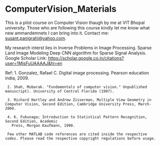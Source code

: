 # ComputerVision_Materials
This is a pilot course on Computer Vision thaugh by me at VIT Bhopal university.
Those who are following this course kindly let me know what new ammandemnets I can bring into it.
Contact me: susant.panigrahi@yahoo.com.

My research interst lies in Inverse Problems in Image Processing.
Sparse Land Image Modeling
Deep CNN algorithm for Sparse Signal Analysis.
Google Scholar Link: https://scholar.google.co.in/citations?user=1MjsFuUAAAAJ&hl=en


Ref: 
     1. Gonzalez, Rafael C. Digital image processing. Pearson education india, 2009.
     
     2. Shah, Mubarak. "Fundamentals of computer vision." Unpublished manuscript). University of Central Florida (1997).
     
     3. Richard Hartley and Andrew Zisserman, Multiple View Geometry in Computer Vision, Second Edition, Cambridge University Press, March-2004.
     
     4. K. Fukunaga; Introduction to Statistical Pattern Recognition, Second Edition, Academic
       Press, Morgan Kaufmann, 1990.
       
     Few other MATLAB code references are cited inside the respective codes. Please read the respective copyright regulations before usage.
